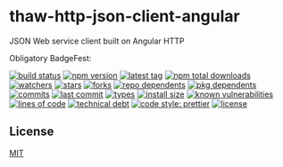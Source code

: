# thaw-http-json-client-angular
JSON Web service client built on Angular HTTP

Obligatory BadgeFest:

[![build status][build-status-badge-image]][build-status-url]
[![npm version][npm-version-badge-image]][npm-version-url]
[![latest tag][latest-tag-badge-image]][latest-tag-url]
[![npm total downloads][npm-total-downloads-badge-image]][npm-total-downloads-url]
[![watchers][watchers-badge-image]][watchers-url]
[![stars][stars-badge-image]][stars-url]
[![forks][forks-badge-image]][forks-url]
[![repo dependents][repo-dependents-badge-image]][repo-dependents-url]
[![pkg dependents][pkg-dependents-badge-image]][pkg-dependents-url]
[![commits][commits-badge-image]][commits-url]
[![last commit][last-commit-badge-image]][last-commit-url]
[![types][types-badge-image]][types-url]
[![install size][install-size-badge-image]][install-size-url]
[![known vulnerabilities][known-vulnerabilities-badge-image]][known-vulnerabilities-url]
[![lines of code][lines-of-code-badge-image]][lines-of-code-url]
[![technical debt][technical-debt-badge-image]][technical-debt-url]
[![code style: prettier][prettier-badge-image]][prettier-url]
[![license][license-badge-image]][license-url]

<!-- [![dependents](https://badgen.net/npm/dependents/thaw-http-json-client-angular)](https://badgen.net/npm/dependents/thaw-http-json-client-angular) -->

## License
[MIT](https://choosealicense.com/licenses/mit/)

[build-status-badge-image]: https://secure.travis-ci.org/tom-weatherhead/thaw-http-json-client-angular.svg
[build-status-url]: https://travis-ci.org/tom-weatherhead/thaw-http-json-client-angular
[npm-version-badge-image]: https://img.shields.io/npm/v/thaw-http-json-client-angular.svg
[npm-version-url]: https://www.npmjs.com/package/thaw-http-json-client-angular
[latest-tag-badge-image]: https://badgen.net/github/tag/tom-weatherhead/thaw-http-json-client-angular
[latest-tag-url]: https://github.com/tom-weatherhead/thaw-http-json-client-angular/tags
[npm-total-downloads-badge-image]: https://img.shields.io/npm/dt/thaw-http-json-client-angular.svg
[npm-total-downloads-url]: https://www.npmjs.com/package/thaw-http-json-client-angular
[watchers-badge-image]: https://badgen.net/github/watchers/tom-weatherhead/thaw-http-json-client-angular
[watchers-url]: https://github.com/tom-weatherhead/thaw-http-json-client-angular/watchers
[stars-badge-image]: https://badgen.net/github/stars/tom-weatherhead/thaw-http-json-client-angular
[stars-url]: https://github.com/tom-weatherhead/thaw-http-json-client-angular/stargazers
[forks-badge-image]: https://badgen.net/github/forks/tom-weatherhead/thaw-http-json-client-angular
[forks-url]: https://github.com/tom-weatherhead/thaw-http-json-client-angular/network/members
[repo-dependents-badge-image]: https://badgen.net/github/dependents-repo/tom-weatherhead/thaw-http-json-client-angular
[repo-dependents-url]: https://badgen.net/github/dependents-repo/tom-weatherhead/thaw-http-json-client-angular
[pkg-dependents-badge-image]: https://badgen.net/github/dependents-pkg/tom-weatherhead/thaw-http-json-client-angular
[pkg-dependents-url]: https://badgen.net/github/dependents-pkg/tom-weatherhead/thaw-http-json-client-angular
[commits-badge-image]: https://badgen.net/github/commits/tom-weatherhead/thaw-http-json-client-angular
[commits-url]: https://github.com/tom-weatherhead/thaw-http-json-client-angular/commits/master
[last-commit-badge-image]: https://badgen.net/github/last-commit/tom-weatherhead/thaw-http-json-client-angular
[last-commit-url]: https://badgen.net/github/last-commit/tom-weatherhead/thaw-http-json-client-angular
[types-badge-image]: https://badgen.net/npm/types/thaw-http-json-client-angular
[types-url]: https://badgen.net/npm/types/thaw-http-json-client-angular
[install-size-badge-image]: https://badgen.net/packagephobia/install/thaw-http-json-client-angular
[install-size-url]: https://badgen.net/packagephobia/install/thaw-http-json-client-angular
[known-vulnerabilities-badge-image]: https://snyk.io/test/github/tom-weatherhead/thaw-http-json-client-angular/badge.svg?targetFile=package.json&package-lock.json
[known-vulnerabilities-url]: https://snyk.io/test/github/tom-weatherhead/thaw-http-json-client-angular?targetFile=package.json&package-lock.json
[lines-of-code-badge-image]: https://badgen.net/codeclimate/loc/tom-weatherhead/thaw-http-json-client-angular
[lines-of-code-url]: https://badgen.net/codeclimate/loc/tom-weatherhead/thaw-http-json-client-angular
[technical-debt-badge-image]: https://badgen.net/codeclimate/tech-debt/tom-weatherhead/thaw-http-json-client-angular
[technical-debt-url]: https://badgen.net/codeclimate/tech-debt/tom-weatherhead/thaw-http-json-client-angular
[prettier-badge-image]: https://img.shields.io/badge/code_style-prettier-ff69b4.svg?style=flat-square
[prettier-url]: https://github.com/prettier/prettier
[license-badge-image]: https://img.shields.io/github/license/mashape/apistatus.svg
[license-url]: https://github.com/tom-weatherhead/thaw-http-json-client-angular/blob/master/LICENSE
